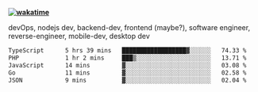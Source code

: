 **[![wakatime](https://wakatime.com/badge/user/87646243-158a-4241-a3cb-668e1fa2dbb8.svg)](https://wakatime.com/@87646243-158a-4241-a3cb-668e1fa2dbb8?style=plastic)**


devOps, nodejs dev, backend-dev, frontend (maybe?), software engineer, reverse-engineer, mobile-dev, desktop dev

<!--START_SECTION:waka-->

```txt
TypeScript      5 hrs 39 mins   ██████████████████▓░░░░░░   74.33 %
PHP             1 hr 2 mins     ███▒░░░░░░░░░░░░░░░░░░░░░   13.71 %
JavaScript      14 mins         ▓░░░░░░░░░░░░░░░░░░░░░░░░   03.08 %
Go              11 mins         ▓░░░░░░░░░░░░░░░░░░░░░░░░   02.58 %
JSON            9 mins          ▓░░░░░░░░░░░░░░░░░░░░░░░░   02.04 %
```

<!--END_SECTION:waka-->

